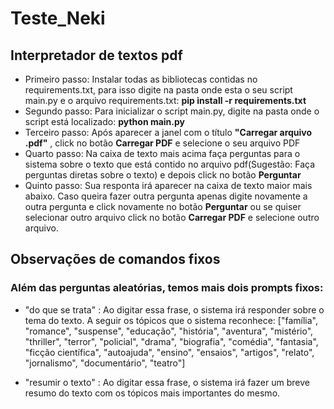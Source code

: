 # Teste_Neki

## Interpretador de textos pdf
* Primeiro passo: Instalar todas as bibliotecas contidas no requirements.txt, para isso digite na pasta onde esta o seu script main.py e o arquivo requirements.txt: __pip install -r requirements.txt__
* Segundo passo: Para inicializar o script main.py, digite na pasta onde o script está localizado: __python main.py__
* Terceiro passo: Após aparecer a janel com o título __"Carregar arquivo .pdf"__ , click no botão __Carregar PDF__ e selecione o seu arquivo PDF
* Quarto passo: Na caixa de texto mais acima faça perguntas para o sistema sobre o texto que está contido no arquivo pdf(Sugestão: Faça perguntas diretas sobre o texto) e depois click no botão __Perguntar__
* Quinto passo: Sua responta irá aparecer na caixa de texto maior mais abaixo. Caso queira fazer outra pergunta apenas digite novamente a outra pergunta e click novamente no botão __Perguntar__ ou se quiser selecionar outro arquivo click no botão __Carregar PDF__ e selecione outro arquivo.

## Observações de comandos fixos
### Além das perguntas aleatórias, temos mais dois prompts fixos:
* "do que se trata" : Ao digitar essa frase, o sistema irá responder sobre o tema do texto. A seguir os tópicos que o sistema reconhece:         ["família", "romance", "suspense", "educação", "história",
    "aventura", "mistério", "thriller", "terror", "policial",
    "drama", "biografia", "comédia", "fantasia", "ficção científica",
    "autoajuda", "ensino", "ensaios", "artigos", "relato",
    "jornalismo", "documentário", "teatro"]

* "resumir o texto" : Ao digitar essa frase, o sistema irá fazer um breve resumo do texto com os tópicos mais importantes do mesmo.  
  


